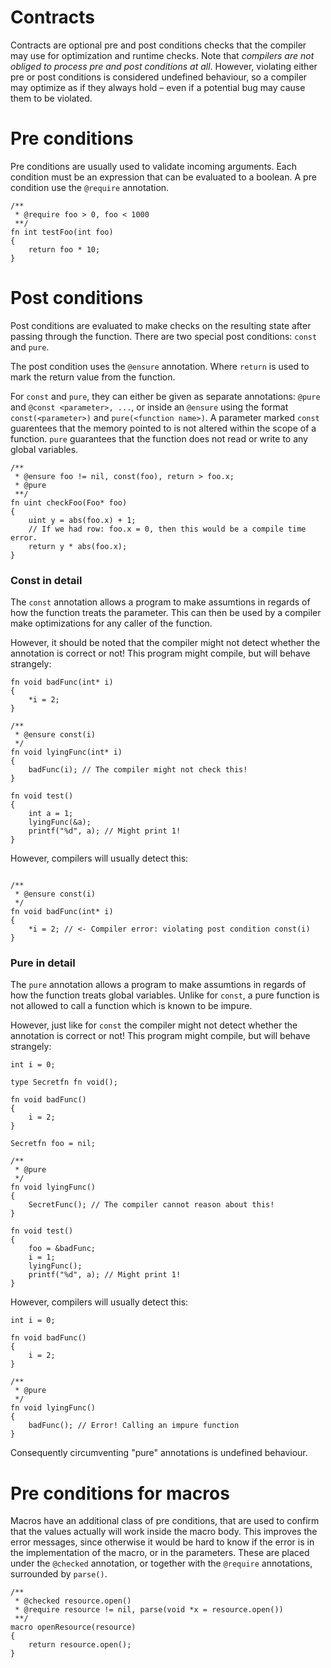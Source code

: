 # Contracts

Contracts are optional pre and post conditions checks that the compiler may use for optimization and runtime checks. Note that _compilers are not obliged to process pre and post conditions at all_. However, violating either pre or post conditions is considered undefined behaviour, so a compiler may optimize as if they always hold – even if a potential bug may cause them to be violated.

# Pre conditions

Pre conditions are usually used to validate incoming arguments. Each condition must be an expression that can be evaluated to a boolean. A pre condition use the `@require` annotation.

```
/**
 * @require foo > 0, foo < 1000
 **/
fn int testFoo(int foo)
{
    return foo * 10;
}
```

# Post conditions

Post conditions are evaluated to make checks on the resulting state after passing through the function. There are two special post conditions: `const` and `pure`.

The post condition uses the `@ensure` annotation. Where `return` is used to mark the return value from the function. 

For `const` and `pure`, they can either be given as separate annotations: `@pure` and `@const <parameter>, ...`, or inside an `@ensure` using the format `const(<parameter>)` and `pure(<function name>)`. A parameter marked `const` guarentees that the memory pointed to is not altered within the scope of a function. `pure` guarantees that the function does not read or write to any global variables.
    
```
/**
 * @ensure foo != nil, const(foo), return > foo.x;
 * @pure
 **/
fn uint checkFoo(Foo* foo)
{
    uint y = abs(foo.x) + 1;
    // If we had row: foo.x = 0, then this would be a compile time error.
    return y * abs(foo.x);
}
```

### Const in detail

The `const` annotation allows a program to make assumtions in regards of how the function treats the parameter. This can then be used by a compiler make optimizations for any caller of the function.

However, it should be noted that the compiler might not detect whether the annotation is correct or not! This program might compile, but will behave strangely:

```
fn void badFunc(int* i)
{
    *i = 2;
}

/**
 * @ensure const(i)
 */
fn void lyingFunc(int* i)
{
    badFunc(i); // The compiler might not check this!
}

fn void test()
{
    int a = 1;
    lyingFunc(&a);
    printf("%d", a); // Might print 1!
}
```

However, compilers will usually detect this:
```

/**
 * @ensure const(i)
 */
fn void badFunc(int* i)
{
    *i = 2; // <- Compiler error: violating post condition const(i)
}
```

### Pure in detail

The `pure` annotation allows a program to make assumtions in regards of how the function treats global variables. Unlike for `const`, a pure function is not allowed to call a function which is known to be impure.

However, just like for `const` the compiler might not detect whether the annotation is correct or not! This program might compile, but will behave strangely:

```
int i = 0;

type Secretfn fn void();

fn void badFunc()
{
    i = 2;
}

Secretfn foo = nil;

/**
 * @pure
 */
fn void lyingFunc()
{
    SecretFunc(); // The compiler cannot reason about this!
}

fn void test()
{
    foo = &badFunc;
    i = 1;
    lyingFunc();
    printf("%d", a); // Might print 1!
}
```

However, compilers will usually detect this:

```
int i = 0;

fn void badFunc()
{
    i = 2;
}

/**
 * @pure
 */
fn void lyingFunc()
{
    badFunc(); // Error! Calling an impure function
}
```

Consequently circumventing "pure" annotations is undefined behaviour.


# Pre conditions for macros

Macros have an additional class of pre conditions, that are used to confirm that the values actually will work inside the macro body. 
This improves the error messages, since otherwise it would be hard to know if the error is in the implementation of the macro, or in the parameters. These are placed under the `@checked` annotation, or together with the `@require` annotations, surrounded by `parse()`. 

```
/**
 * @checked resource.open()
 * @require resource != nil, parse(void *x = resource.open())
 **/
macro openResource(resource)
{
    return resource.open();
}
```
